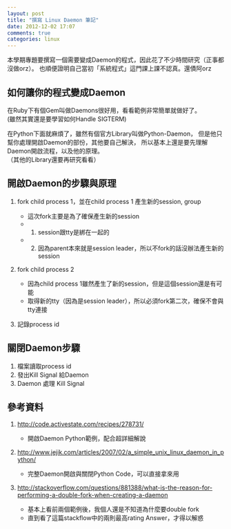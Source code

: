 ```yaml
---
layout: post
title: "撰寫 Linux Daemon 筆記"
date: 2012-12-02 17:07
comments: true
categories: linux
---
```


本學期專題要撰寫一個需要變成Daemon的程式，因此花了不少時間研究（正事都沒做orz）。
也順便證明自己當初「系統程式」這門課上課不認真。還債阿orz

如何讓你的程式變成Daemon
------------------------

在Ruby下有個Gem叫做Daemons很好用，看看範例非常簡單就做好了。  
(雖然其實還是要學習如何Handle SIGTERM)

<!-- more -->

在Python下面就麻煩了，雖然有個官方Library叫做Python-Daemon，
但是他只幫你處理開啟Daemon的部份，其他要自己解決，
所以基本上還是要先理解Daemon開啟流程，以及他的原理。  
（其他的Library還要再研究看看）


開啟Daemon的步驟與原理
----------------------

1. fork child process 1，並在child process 1 產生新的session, group
    * 這次fork主要是為了確保產生新的session
    * 1. session跟tty是綁在一起的
    * 2. 因為parent本來就是session leader，所以不fork的話沒辦法產生新的session

2. fork child process 2
    * 因為child process 1雖然產生了新的session，但是這個session還是有可能
    * 取得新的tty（因為是session leader），所以必須fork第二次，確保不會與tty連接

3. 記錄process id



關閉Daemon步驟
--------------

1. 檔案讀取process id
2. 發出Kill Signal 給Daemon
3. Daemon 處理 Kill Signal

參考資料
--------

1. <http://code.activestate.com/recipes/278731/>
    * 開啟Daemon Python範例，配合超詳細解說

2. <http://www.jejik.com/articles/2007/02/a_simple_unix_linux_daemon_in_python/>
    * 完整Daemon開啟與關閉Python Code，可以直接拿來用

3. <http://stackoverflow.com/questions/881388/what-is-the-reason-for-performing-a-double-fork-when-creating-a-daemon>
    * 基本上看前兩個範例後，我個人還是不知道為什麼要double fork
    * 直到看了這篇stackflow中的兩則最高rating Answer，才得以解惑

